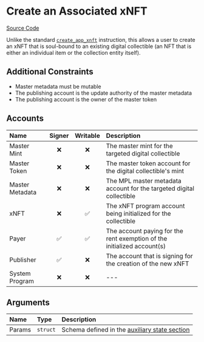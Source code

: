# Create an Associated xNFT

[Source Code](https://github.com/coral-xyz/xnft/blob/master/programs/xnft/src/instructions/create_collectible_xnft.rs)

Unlike the standard [`create_app_xnft`](/instructions/create-app-xnft.md) instruction, this allows a user to create an xNFT that is soul-bound to an existing digital collectible (an NFT that is either an individual item or the collection entity itself).

## Additional Constraints

- Master metadata must be mutable
- The publishing account is the update authority of the master metadata
- The publishing account is the owner of the master token

## Accounts

| Name            | Signer | Writable | Description                                                             |
| :-------------- | :----: | :------: | :---------------------------------------------------------------------- |
| Master Mint     |   ❌   |    ❌    | The master mint for the targeted digital collectible                    |
| Master Token    |   ❌   |    ❌    | The master token account for the digital collectible's mint             |
| Master Metadata |   ❌   |    ❌    | The MPL master metadata account for the targeted digital collectible    |
| xNFT            |   ❌   |    ✅    | The xNFT program account being initialized for the collectible          |
| Payer           |   ✅   |    ✅    | The account paying for the rent exemption of the initialized account(s) |
| Publisher       |   ✅   |    ❌    | The account that is signing for the creation of the new xNFT            |
| System Program  |   ❌   |    ❌    | ---                                                                     |

## Arguments

| Name   | Type     | Description                                                          |
| :----- | :------- | :------------------------------------------------------------------- |
| Params | `struct` | Schema defined in the [auxiliary state section](/state/auxiliary.md) |
